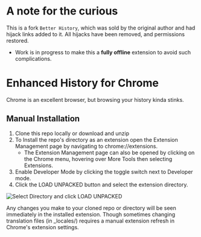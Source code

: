 A note for the curious
======================

This is a fork `Better History`, which was sold by the original author and had hijack links added to it.
All hijacks have been removed, and permissions restored.

* Work is in progress to make this a **fully offline** extension to avoid such complications.

Enhanced History for Chrome
===========================

Chrome is an excellent browser, but browsing your history kinda stinks.

Manual Installation
----------------

1. Clone this repo locally or download and unzip
3. To Install the repo's directory as an extension open the Extension Management page by navigating to chrome://extensions.
   - The Extension Management page can also be opened by clicking on the Chrome menu, hovering over More Tools then selecting Extensions.
4. Enable Developer Mode by clicking the toggle switch next to Developer mode.
5. Click the LOAD UNPACKED button and select the extension directory.

![Select Directory and click LOAD UNPACKED](https://i.imgur.com/blokl7A.png)

Any changes you make to your cloned repo or directory will be seen immediately in the installed extension. Though sometimes changing translation files (in _locales/) requires a manual extension refresh in Chrome's extension settings.
